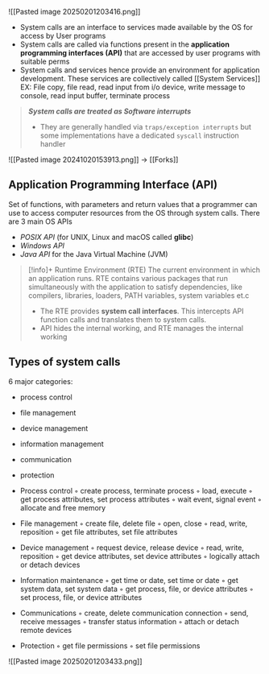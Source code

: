 ![[Pasted image 20250201203416.png]]
- System calls are an interface to services made available by the OS for access by User programs
- System calls are called via functions present in the **application programming  interfaces (API)** that are accessed by user programs with suitable perms
- System calls and services hence provide an environment for application development. These services are collectively called [[System Services]]
EX: File copy, file read, read input from i/o device, write message to console, read input buffer, terminate process

>***System calls are treated as Software interrupts***
> - They are generally handled via `traps/exception interrupts` but some implementations have a dedicated `syscall` instruction handler

![[Pasted image 20241020153913.png]]
-> [[Forks]]
## Application Programming Interface (API)
Set of functions, with parameters and return values that a programmer can use to access computer resources from the OS through system calls.
There are 3 main OS APIs
- *POSIX API* (for UNIX, Linux and macOS called **glibc**)
- *Windows API*
- *Java API* for the Java Virtual Machine (JVM)

> [!info]+ Runtime Environment (RTE)
> The current environment in which an application runs. RTE contains various packages that run simultaneously with the application to satisfy dependencies, like compilers, libraries, loaders, PATH variables, system variables et.c
>  - The RTE provides **system call interfaces**. This intercepts API function calls and translates them to system calls.
>  - API hides the internal working, and RTE manages the internal working


## Types of system calls
6 major categories:
- process control
- file management
- device management
- information management
- communication
- protection

- Process control
	◦ create process, terminate process
	◦ load, execute
	◦ get process attributes, set process attributes
	◦ wait event, signal event
	◦ allocate and free memory
- File management
	◦ create file, delete file
	◦ open, close
	◦ read, write, reposition
	◦ get file attributes, set file attributes
 - Device management
	◦ request device, release device
	◦ read, write, reposition
	◦ get device attributes, set device attributes
	◦ logically attach or detach devices
- Information maintenance
	◦ get time or date, set time or date
	◦ get system data, set system data
	◦ get process, file, or device attributes
	◦ set process, file, or device attributes
- Communications
	◦ create, delete communication connection
	◦ send, receive messages
	◦ transfer status information
	◦ attach or detach remote devices
- Protection
	◦ get file permissions
	◦ set file permissions

![[Pasted image 20250201203433.png]]